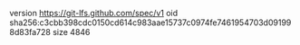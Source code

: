 version https://git-lfs.github.com/spec/v1
oid sha256:c3cbb398cdc0150cd614c983aae15737c0974fe7461954703d091998d83fa728
size 4846
